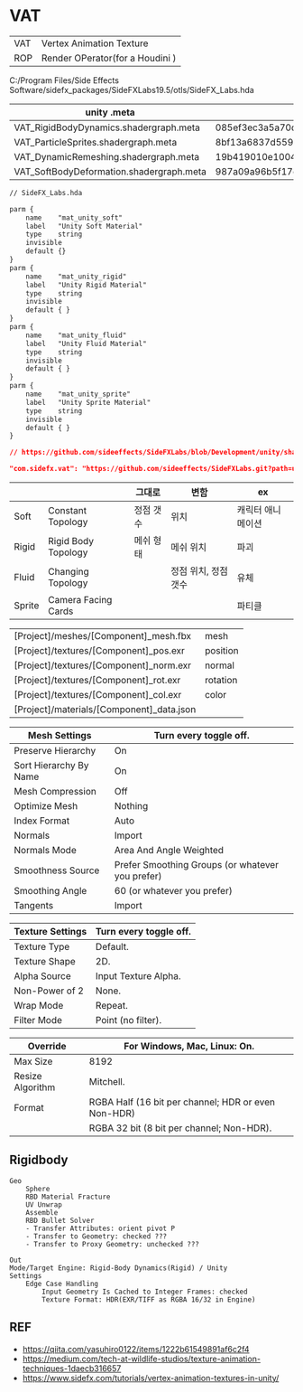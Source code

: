 # VAT



|     |                                 |
| --- | ------------------------------- |
| VAT | Vertex Animation Texture        |
| ROP | Render OPerator(for a Houdini ) |

C:/Program Files/Side Effects Software/sidefx_packages/SideFXLabs19.5/otls/SideFX_Labs.hda

| unity .meta                              | guid                             |
| ---------------------------------------- | -------------------------------- |
| VAT_RigidBodyDynamics.shadergraph.meta   | 085ef3ec3a5a70d4790c0957d30c9f63 |
| VAT_ParticleSprites.shadergraph.meta     | 8bf13a6837d559049924774e12033384 |
| VAT_DynamicRemeshing.shadergraph.meta    | 19b419010e1004644affea18d0fc8dff |
| VAT_SoftBodyDeformation.shadergraph.meta | 987a09a96b5f17d46a88a7c429d130d2 |

``` txt
// SideFX_Labs.hda

parm {
    name    "mat_unity_soft"
    label   "Unity Soft Material"
    type    string
    invisible
    default {}
}
parm {
    name    "mat_unity_rigid"
    label   "Unity Rigid Material"
    type    string
    invisible
    default { }
}
parm {
    name    "mat_unity_fluid"
    label   "Unity Fluid Material"
    type    string
    invisible
    default { }
}
parm {
    name    "mat_unity_sprite"
    label   "Unity Sprite Material"
    type    string
    invisible
    default { }
}
```

``` json
// https://github.com/sideeffects/SideFXLabs/blob/Development/unity/shaders/URP_VAT3/package.json

"com.sidefx.vat": "https://github.com/sideeffects/SideFXLabs.git?path=unity/shaders/URP_VAT3#Development"
```

|        |                     | 그대로    | 변함                 | ex                |
| ------ | ------------------- | --------- | -------------------- | ----------------- |
| Soft   | Constant Topology   | 정점 갯수 | 위치                 | 캐릭터 애니메이션 |
| Rigid  | Rigid Body Topology | 메쉬 형태 | 메쉬 위치            | 파괴              |
| Fluid  | Changing Topology   |           | 정점 위치, 정점 갯수 | 유체              |
| Sprite | Camera Facing Cards |           |                      | 파티클            |


|                                           |          |
| ----------------------------------------- | -------- |
| [Project]/meshes/[Component]_mesh.fbx     | mesh     |
| [Project]/textures/[Component]_pos.exr    | position |
| [Project]/textures/[Component]_norm.exr   | normal   |
| [Project]/textures/[Component]_rot.exr    | rotation |
| [Project]/textures/[Component]_col.exr    | color    |
| [Project]/materials/[Component]_data.json |          |


| Mesh Settings          | Turn every toggle off.                           |
| ---------------------- | ------------------------------------------------ |
| Preserve Hierarchy     | On                                               |
| Sort Hierarchy By Name | On                                               |
| Mesh Compression       | Off                                              |
| Optimize Mesh          | Nothing                                          |
| Index Format           | Auto                                             |
| Normals                | Import                                           |
| Normals Mode           | Area And Angle Weighted                          |
| Smoothness Source      | Prefer Smoothing Groups (or whatever you prefer) |
| Smoothing Angle        | 60 (or whatever you prefer)                      |
| Tangents               | Import                                           |

| Texture Settings | Turn every toggle off. |
| ---------------- | ---------------------- |
| Texture Type     | Default.               |
| Texture Shape    | 2D.                    |
| Alpha Source     | Input Texture Alpha.   |
| Non-Power of 2   | None.                  |
| Wrap Mode        | Repeat.                |
| Filter Mode      | Point (no filter).     |


| Override         | For Windows, Mac, Linux: On.                        |
| ---------------- | --------------------------------------------------- |
| Max Size         | 8192                                                |
| Resize Algorithm | Mitchell.                                           |
| Format           | RGBA Half (16 bit per channel; HDR or even Non-HDR) |
|                  | RGBA 32 bit (8 bit per channel; Non-HDR).           |

## Rigidbody

``` node
Geo
    Sphere
    RBD Material Fracture
    UV Unwrap
    Assemble
    RBD Bullet Solver
    - Transfer Attributes: orient pivot P
    - Transfer to Geometry: checked ???
    - Transfer to Proxy Geometry: unchecked ???

Out
Mode/Target Engine: Rigid-Body Dynamics(Rigid) / Unity
Settings
    Edge Case Handling
        Input Geometry Is Cached to Integer Frames: checked
        Texture Format: HDR(EXR/TIFF as RGBA 16/32 in Engine)
```



## REF

- <https://qiita.com/yasuhiro0122/items/1222b61549891af6c2f4>
- <https://medium.com/tech-at-wildlife-studios/texture-animation-techniques-1daecb316657>
- <https://www.sidefx.com/tutorials/vertex-animation-textures-in-unity/>